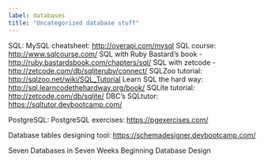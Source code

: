```yaml
---
label: databases
title: "Uncategorized database stuff"
---
```


SQL:
MySQL cheatsheet: http://overapi.com/mysql
SQL course:  http://www.sqlcourse.com/
SQL with Ruby Bastard’s book - http://ruby.bastardsbook.com/chapters/sql/
SQL with zetcode - http://zetcode.com/db/sqliteruby/connect/
SQLZoo tutorial: http://sqlzoo.net/wiki/SQL_Tutorial
Learn SQL the hard way: http://sql.learncodethehardway.org/book/
SQLite tutorial: http://zetcode.com/db/sqlite/
DBC’s SQLtutor: https://sqltutor.devbootcamp.com/

PostgreSQL:
PostgreSQL exercises: https://pgexercises.com/

Database tables designing tool: https://schemadesigner.devbootcamp.com/

Seven Databases in Seven Weeks
Beginning Database Design
